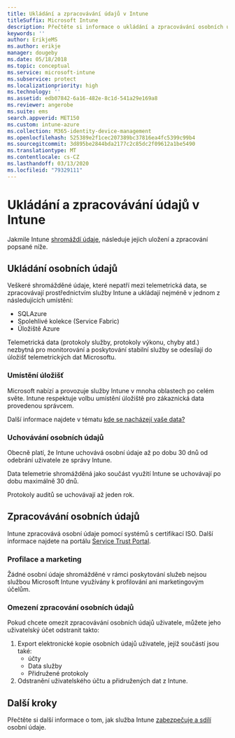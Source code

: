 ```yaml
---
title: Ukládání a zpracovávání údajů v Intune
titleSuffix: Microsoft Intune
description: Přečtěte si informace o ukládání a zpracovávání osobních údajů v Intune.
keywords: ''
author: ErikjeMS
ms.author: erikje
manager: dougeby
ms.date: 05/18/2018
ms.topic: conceptual
ms.service: microsoft-intune
ms.subservice: protect
ms.localizationpriority: high
ms.technology: ''
ms.assetid: edb07842-6a16-482e-8c1d-541a29e169a8
ms.reviewer: angerobe
ms.suite: ems
search.appverid: MET150
ms.custom: intune-azure
ms.collection: M365-identity-device-management
ms.openlocfilehash: 525389e2f1cec207389bc37816ea4fc5399c99b4
ms.sourcegitcommit: 3d895be2844bda2177c2c85dc2f09612a1be5490
ms.translationtype: MT
ms.contentlocale: cs-CZ
ms.lasthandoff: 03/13/2020
ms.locfileid: "79329111"
---
```

# <a name="data-storage-and-processing-in-intune"></a>Ukládání a zpracovávání údajů v Intune

Jakmile Intune [shromáždí údaje](privacy-data-collect.md), následuje jejich uložení a zpracování popsané níže.

## <a name="storing-personal-data"></a>Ukládání osobních údajů

Veškeré shromážděné údaje, které nepatří mezi telemetrická data, se zpracovávají prostřednictvím služby Intune a ukládají nejméně v jednom z následujících umístění: 

- SQLAzure 
- Spolehlivé kolekce (Service Fabric)  
- Úložiště Azure 

Telemetrická data (protokoly služby, protokoly výkonu, chyby atd.) nezbytná pro monitorování a poskytování stabilní služby se odesílají do úložišť telemetrických dat Microsoftu.

### <a name="storage-locations"></a>Umístění úložišť

Microsoft nabízí a provozuje služby Intune v mnoha oblastech po celém světe. Intune respektuje volbu umístění úložiště pro zákaznická data provedenou správcem.

Další informace najdete v tématu [kde se nacházejí vaše data?](https://www.microsoft.com/trust-center/privacy/data-location)

### <a name="personal-data-retention"></a>Uchovávání osobních údajů

Obecně platí, že Intune uchovává osobní údaje až po dobu 30 dnů od odebrání uživatele ze správy Intune.

Data telemetrie shromážděná jako součást využití Intune se uchovávají po dobu maximálně 30 dnů.

Protokoly auditů se uchovávají až jeden rok.

## <a name="processing-personal-data"></a>Zpracovávání osobních údajů

Intune zpracovává osobní údaje pomocí systémů s certifikací ISO. Další informace najdete na portálu [Service Trust Portal](https://www.microsoft.com/en-us/TrustCenter/stp).

### <a name="profiling-and-marketing"></a>Profilace a marketing

Žádné osobní údaje shromážděné v rámci poskytování služeb nejsou službou Microsoft Intune využívány k profilování ani marketingovým účelům. 

### <a name="restrict-processing-of-personal-data"></a>Omezení zpracování osobních údajů

Pokud chcete omezit zpracovávání osobních údajů uživatele, můžete jeho uživatelský účet odstranit takto:
1. Export elektronické kopie osobních údajů uživatele, jejíž součástí jsou také:
    - účty
    - Data služby
    - Přidružené protokoly
2. Odstranění uživatelského účtu a přidružených dat z Intune.

## <a name="next-steps"></a>Další kroky

Přečtěte si další informace o tom, jak služba Intune [zabezpečuje a sdílí](privacy-data-secure-share.md) osobní údaje. 

